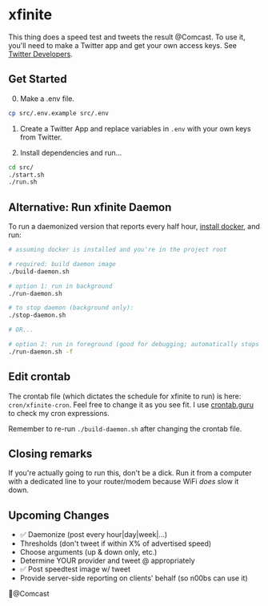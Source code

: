 # xfinite

This thing does a speed test and tweets the result @Comcast. To use it, you'll need to make a Twitter app and get your own access keys. See [Twitter Developers](https://developer.twitter.com/en/docs/basics/apps/overview.html).

## Get Started

0. Make a .env file.
```sh
cp src/.env.example src/.env
```

1. Create a Twitter App and replace variables in `.env` with your own keys from Twitter.

2. Install dependencies and run...
```sh
cd src/
./start.sh
./run.sh
```

## Alternative: Run xfinite Daemon
To run a daemonized version that reports every half hour, [install docker](https://www.google.com/search?q=install+docker&rlz=1C5CHFA_enUS754US754&oq=install+docker), and run:
```sh
# assuming docker is installed and you're in the project root

# required: build daemon image
./build-daemon.sh

# option 1: run in background
./run-daemon.sh

# to stop daemon (background only):
./stop-daemon.sh

# OR...

# option 2: run in foreground (good for debugging; automatically stops on CTRL-C)
./run-daemon.sh -f
```

## Edit crontab
The crontab file (which dictates the schedule for xfinite to run) is here: `cron/xfinite-cron`. Feel free to change it as you see fit. I use [crontab.guru](https://crontab.guru/) to check my cron expressions. 

Remember to re-run `./build-daemon.sh` after changing the crontab file.

## Closing remarks
If you're actually going to run this, don't be a dick. Run it from a computer with a dedicated line to your router/modem because WiFi *does* slow it down.

## Upcoming Changes

* ✅ Daemonize (post every hour|day|week|...)
* Thresholds (don't tweet if within X% of advertised speed)
* Choose arguments (up & down only, etc.)
* Determine YOUR provider and tweet @ appropriately
* ✅ Post speedtest image w/ tweet
* Provide server-side reporting on clients' behalf (so n00bs can use it)

🖕@Comcast
